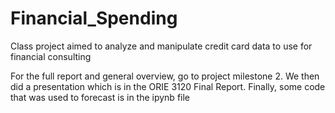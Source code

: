 # Financial_Spending
Class project aimed to analyze and manipulate credit card data to use for financial consulting

For the full report and general overview, go to project milestone 2.
We then did a presentation which is in the ORIE 3120 Final Report.
Finally, some code that was used to forecast is in the ipynb file
